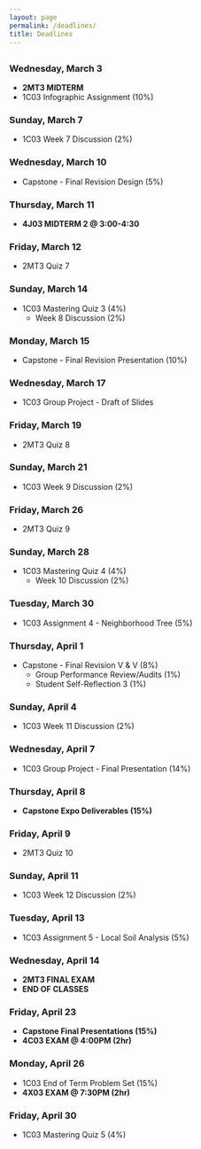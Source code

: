 ```yaml
---
layout: page
permalink: /deadlines/
title: Deadlines
---
```



<h2 id="hdr" class="page-heading" style="text-align: center"></h2>

<script type="text/javascript">
    var d = new Date();
    var month = new Array(12);
    month[0] = "January";
    month[1] = "February";
    month[2] = "March";
    month[3] = "April";
    month[4] = "May";
    month[5] = "June";
    month[6] = "July";
    month[7] = "August";
    month[8] = "September";
    month[9] = "October";
    month[10] = "November";
    month[11] = "December";
    
    var weekday = new Array(7);
    weekday[0] = "Sunday";
    weekday[1] = "Monday";
    weekday[2] = "Tuesday";
    weekday[3] = "Wednesday";
    weekday[4] = "Thursday";
    weekday[5] = "Friday";
    weekday[6] = "Saturday";

    var day = weekday[d.getDay()];

    var mon = month[d.getMonth()];
    var n = d.getDate();

    document.getElementById("hdr").innerHTML = `Today is ${day}, ${mon} ${n}`;
</script>

### Wednesday, March 3
- **2MT3 MIDTERM**
- 1C03 Infographic Assignment (10%)

### Sunday, March 7
- 1C03 Week 7 Discussion (2%)

### Wednesday, March 10
- Capstone - Final Revision Design (5%)

### Thursday, March 11
- **4J03 MIDTERM 2 @ 3:00-4:30**

### Friday, March 12
- 2MT3 Quiz 7

### Sunday, March 14
- 1C03 Mastering Quiz 3 (4%)
    - Week 8 Discussion (2%)

### Monday, March 15
- Capstone - Final Revision Presentation (10%)

### Wednesday, March 17
- 1C03 Group Project - Draft of Slides

### Friday, March 19
- 2MT3 Quiz 8

### Sunday, March 21
- 1C03 Week 9 Discussion (2%)

### Friday, March 26
- 2MT3 Quiz 9

### Sunday, March 28
- 1C03 Mastering Quiz 4 (4%)
    - Week 10 Discussion (2%)

### Tuesday, March 30
- 1C03 Assignment 4 - Neighborhood Tree (5%)

### Thursday, April 1
- Capstone - Final Revision V & V (8%)
    - Group Performance Review/Audits (1%)
    - Student Self-Reflection 3 (1%)

### Sunday, April 4
- 1C03 Week 11 Discussion (2%)

### Wednesday, April 7
- 1C03 Group Project - Final Presentation (14%)

### Thursday, April 8
- **Capstone Expo Deliverables (15%)**

### Friday, April 9
- 2MT3 Quiz 10

### Sunday, April 11
- 1C03 Week 12 Discussion (2%)

### Tuesday, April 13
- 1C03 Assignment 5 - Local Soil Analysis (5%)

### Wednesday, April 14
- **2MT3 FINAL EXAM**
- **END OF CLASSES**

### Friday, April 23
- **Capstone Final Presentations (15%)**
- **4C03 EXAM @ 4:00PM (2hr)**

### Monday, April 26
- 1C03 End of Term Problem Set (15%)
- **4X03 EXAM @ 7:30PM (2hr)**

### Friday, April 30
- 1C03 Mastering Quiz 5 (4%)
